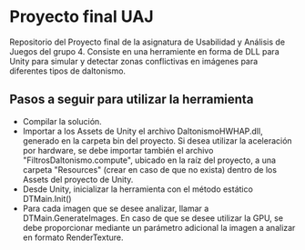 # Proyecto  final UAJ

Repositorio del Proyecto final de la asignatura de Usabilidad y Análisis de Juegos del grupo 4. Consiste en una herramiente en forma de DLL para Unity para simular y detectar
zonas conflictivas en imágenes para diferentes tipos de daltonismo.

## Pasos a seguir para utilizar la herramienta
- Compilar la solución.
- Importar a los Assets de Unity el archivo DaltonismoHWHAP.dll, generado en la carpeta bin del proyecto. Si desea utilizar la aceleración por hardware, se debe importar también el archivo "FiltrosDaltonismo.compute", ubicado en la raíz del proyecto, a una carpeta "Resources" (crear en caso de que no exista) dentro de los Assets del proyecto de Unity.
- Desde Unity, inicializar la herramienta con el método estático DTMain.Init()
- Para cada imagen que se desee analizar, llamar a DTMain.GenerateImages. En caso de que se desee utilizar la GPU, se debe proporcionar mediante un parámetro adicional la imagen a analizar en formato RenderTexture.


